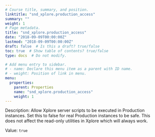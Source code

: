 ```yaml
---
# Course title, summary, and position.
linktitle: "snd_xplore.production_access"
summary: ""
weight: 1
# Page metadata.
title: "snd_xplore.production_access"
date: "2018-09-09T00:00:00Z"
lastmod: "2018-09-09T00:00:00Z"
draft: false  # Is this a draft? true/false
toc: true  # Show table of contents? true/false
type: docs  # Do not modify.

# Add menu entry to sidebar.
# - name: Declare this menu item as a parent with ID name.
# - weight: Position of link in menu.
menu:
  properties:
    parent: Properties
    name: "snd_xplore.production_access"
    weight: 1
---
```


Description: Allow Xplore server scripts to be executed in Production instances. Set this to false for real Production instances to be safe. This does not affect the read-only utilities in Xplore which will always work.


Value: `true`